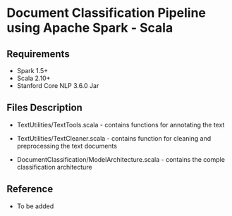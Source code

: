 # Document Classification Pipeline using Apache Spark - Scala

## Requirements

* Spark 1.5+
* Scala 2.10+
* Stanford Core NLP 3.6.0 Jar

## Files Description 

* TextUtilities/TextTools.scala  - contains functions for annotating the text 
    
* TextUtilities/TextCleaner.scala - contains function for cleaning and preprocessing the text documents

* DocumentClassification/ModelArchitecture.scala - contains the comple classification architecture

## Reference 

- To be added